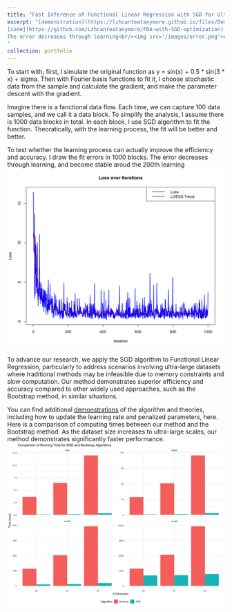 ```yaml
---
title: "Fast Inference of Functional Linear Regression with SGD for Ultra-Large Dataset"
excerpt: "[demonstration](https://lzhcanteatanymore.github.io/files/Demo.pdf)
[code](https://github.com/Lzhcanteatanymore/FDA-with-SGD-optimization)
The error decreases through learning<br/><img src='/images/error.png'>comparison of computing times between our method and the Bootstrap method<br/><img src='/images/Comparison.png'>
"
collection: portfolio
---
```



To start with, first, I simulate the original function as y = sin(x) + 0.5 * sin(3 * x) + sigma. Then with Fourier basis functions to fit it, I choose stochastic data from the sample and calculate the gradient, and make the parameter descent with the gradient.

Imagine there is a fanctional data flow. Each time, we can capture 100 data samples, and we call it a data block. To simplify the analysis, I assume there is 1000 data blocks in total. In each block, I use SGD algorithm to fit the function. Theoratically, with the learning process, the fit will be better and better. 

To test whether the learning process can actually improve the efficiency and accuracy. I draw the fit errors in 1000 blocks. The error decreases through learning, and become stable aroud the 200th learning <br/><img src='/images/error.png'>

To advance our research, we apply the SGD algorithm to Functional Linear Regression, particularly to address scenarios involving ultra-large datasets where traditional methods may be infeasible due to memory constraints and slow computation. Our method demonstrates superior efficiency and accuracy compared to other widely used approaches, such as the Bootstrap method, in similar situations.

You can find additional [demonstrations](https://lzhcanteatanymore.github.io/files/Demo.pdf) of the algorithm and theories, including how to update the learning rate and penalized parameters, here.
Here is a comparison of computing times between our method and the Bootstrap method. As the dataset size increases to ultra-large scales, our method demonstrates significantly faster performance.<br/><img src='/images/Comparison.png'>
